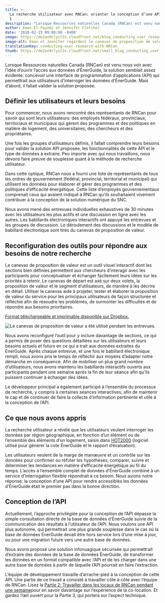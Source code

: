```yaml
---
title: >-
  La recherche utilisateur avec RNCan: orienter la conception d’une API – Partie
  1
description: "Lorsque Ressources naturelles Canada (RNCan) est venu nous voir avec l’idée d’ouvrir l’accès aux données d’ÉnerGuide, la solution semblait assez évidente\_: concevoir une interface de programmation d’applications (API) qui permettrait aux utilisateurs d’interroger les données d’ÉnerGuide. Mais d’abord, il fallait valider la solution proposée. "
author: Eman El-Fayomi et Jennifer Fletcher
date: '2018-02-15 09:00:00 -0400'
image: https://de2an9clyit2x.cloudfront.net/blog_conducting_user_research_with_NRCAN_cb9cb98c0d.jpg
image-alt: Eman et Jennifer regardent le canevas de proposition de valeur
translationKey: conducting-user-research-with-NRCan
thumb: https://de2an9clyit2x.cloudfront.net/small_blog_conducting_user_research_with_NRCAN_cb9cb98c0d.jpg
---
```


Lorsque Ressources naturelles Canada (RNCan) est venu nous voir avec l’idée d’ouvrir l’accès aux données d’ÉnerGuide, la solution semblait assez évidente: concevoir une interface de programmation d’applications (API) qui permettrait aux utilisateurs d’interroger les données d’ÉnerGuide. Mais d’abord, il fallait valider la solution proposée.

## Définir les utilisateurs et leurs besoins

Pour commencer, nous avons rencontré des représentants de RNCan pour savoir qui sont leurs utilisateurs: des employés fédéraux, provinciaux, territoriaux et municipaux qui gèrent des programmes et des politiques en matière de logement, des universitaires, des chercheurs et des propriétaires.

Une fois les groupes d’utilisateurs définis, il fallait comprendre leurs besoins pour valider la solution API proposée, les fonctionnalités de cette API et le type de données à extraire. Peu importe avec qui nous travaillons, nous devons faire preuve de souplesse quant à la méthode de recherche utilisateur.

Dans cette optique, RNCan nous a fourni une liste de représentants de tous les ordres de gouvernement (fédéral, provincial, territorial et municipal) qui utilisent les données pour élaborer et gérer des programmes et des politiques d’efficacité énergétique. Cette liste d’employés gouvernementaux comprenait ceux qui avaient indiqué à RNCan qu’ils souhaitaient vivement contribuer à la conception de la solution numérique du SNC.

Nous avons mené des entrevues individuelles exhaustives de 30 minutes avec les utilisateurs les plus actifs et une discussion en ligne avec les autres. Les babillards électroniques interactifs ont appuyé les entrevues et les groupes de discussion. Le déroulement des discussions et le modèle de babillard électronique sont tirés du canevas de proposition de valeur.

## Reconfiguration des outils pour répondre aux besoins de notre recherche

Le canevas de proposition de valeur est un outil visuel interactif dont les sections bien définies permettent aux chercheurs d’interagir avec les participants pour conceptualiser et échanger facilement leurs idées sur les priorités à retenir. Le canevas de départ est axé sur deux volets, la proposition de valeur et le segment d’utilisateurs, de manière à les décrire en détail. Utiliser le canevas aide à projeter, tester et élaborer la proposition de valeur du service pour les principaux utilisateurs de façon structurée et réfléchie afin de résoudre les problèmes, de surmonter les difficultés et de répondre aux besoins prioritaires.

<a class="large-link" href="https://www.dropbox.com/sh/aaho502dkfc713i/AACUZzgHUlpp88kj25ABMH8Ca?dl=0">Format téléchargeable et imprimable disponible sur Dropbox.</a>

<img alt="Le canevas de proposition de valeur a été utilisé pendant les entrevues." src="/img/cds/blog-valprop.svg">

Nous avons reconfiguré l’outil pour y inclure davantage de sections, ce qui a permis de poser des questions détaillées sur les utilisateurs et leurs besoins actuels et futurs en ce qui a trait aux données extraites du ÉnerGuide. Après chaque entrevue, et une fois le babillard électronique rempli, nous avons pris le temps de réfléchir aux moyens d’adapter notre démarche en conséquence. Afin de mobiliser un plus grand nombre d’utilisateurs, nous avons maintenu les babillards interactifs ouverts aux participants pendant une semaine après la fin de leur séance afin qu’ils puissent continuer à échanger des idées.

Le développeur principal a également participé à l’ensemble du processus de recherche, y compris à certaines séances interactives, afin de maintenir le cap et de continuer de faire la collecte d’information pertinente et utile à la conception de l’API.

## Ce que nous avons appris

La recherche utilisateur a révélé que les utilisateurs veulent interroger les données par région géographique, en fonction d’un élément ou de l’ensemble des éléments d’un logement, saisis dans [HOT2000](https://www.rncan.gc.ca/energie/efficacite/habitations/maisons-ameliorees/17726) (logiciel utilisé pour générer la cote ÉnerGuide et le rapport d’évaluation).

Les utilisateurs veulent de la marge de manœuvre et un contrôle sur les données pour confirmer ou réfuter les hypothèses, comparer, suivre et déterminer les tendances en matière d’efficacité énergétique au fil du temps. L’accès à l’ensemble complet de données d’ÉnerGuide combiné à un service d’interrogation flexible répondrait à ce besoin. Nous avions notre réponse: la conception d’une API pour rendre accessibles les données d’ÉnerGuide était le premier pas dans la bonne direction.

## Conception de l’API

Actuellement, l’approche privilégiée pour la conception de l’API dépasse la simple consultation directe de la base de données d’ÉnerGuide suivie de la communication des résultats à l’utilisateur de l’API. Nous voulons une API plus autonome, qui permettrait une plus grande souplesse dans le cas où la base de données ÉnerGuide devait être hors service lors d’une mise à jour, ou pour une migration future vers une autre base de données.

Nous avons proposé une solution infonuagique sécurisée qui permettrait d’extraire des données de la base de données ÉnerGuide, de transformer les données en un format compatible avec l’API et de les charger dans une autre base de données à partir de laquelle l’API pourrait en faire l’extraction.

L’équipe de développement travaille d’arrache-pied à la conception de cette API. Une partie de ce travail a consisté à travailler côte à côte avec l’équipe de RNCan. Lisez la [Partie 2: Travailler dans les locaux de RNCan pendant une semaine](/2018/02/15/b-travailler-dans-les-locaux-de-rncan/)pour en savoir davantage sur l’expérience de la co-location. Et gardez l’œil ouvert pour la Partie 3, qui portera sur l’aspect technique.


